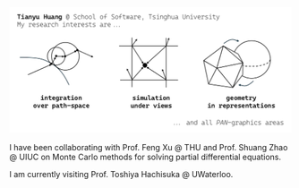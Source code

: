 ![teaser](/assets/interest.png)

I have been collaborating with Prof. Feng Xu @ THU and Prof. Shuang Zhao @ UIUC on Monte Carlo methods for solving partial differential equations.

I am currently visiting Prof. Toshiya Hachisuka @ UWaterloo.
